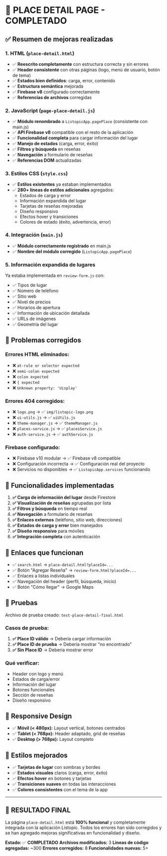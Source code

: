# 🎉 PLACE DETAIL PAGE - COMPLETADO

## ✅ **Resumen de mejoras realizadas**

### **1. HTML (`place-detail.html`)**
- ✅ **Reescrito completamente** con estructura correcta y sin errores
- ✅ **Header consistente** con otras páginas (logo, menú de usuario, botón de tema)
- ✅ **Estados bien definidos**: carga, error, contenido
- ✅ **Estructura semántica** mejorada
- ✅ **Firebase v8** configurado correctamente
- ✅ **Referencias de archivos** corregidas

### **2. JavaScript (`page-place-detail.js`)**
- ✅ **Módulo renombrado** a `ListopicApp.pagePlace` (consistente con main.js)
- ✅ **API Firebase v8** compatible con el resto de la aplicación
- ✅ **Funcionalidad completa** para cargar información del lugar
- ✅ **Manejo de estados** (carga, error, éxito)
- ✅ **Filtros y búsqueda** en reseñas
- ✅ **Navegación** a formulario de reseñas
- ✅ **Referencias DOM** actualizadas

### **3. Estilos CSS (`style.css`)**
- ✅ **Estilos existentes** ya estaban implementados
- ✅ **280+ líneas de estilos adicionales** agregados:
  - Estados de carga y error
  - Información expandida del lugar
  - Tarjetas de reseñas mejoradas
  - Diseño responsivo
  - Efectos hover y transiciones
  - Colores de estado (éxito, advertencia, error)

### **4. Integración (`main.js`)**
- ✅ **Módulo correctamente registrado** en main.js
- ✅ **Nombre del módulo corregido** (`ListopicApp.pagePlace`)

### **5. Información expandida de lugares**
Ya estaba implementada en `review-form.js` con:
- ✅ Tipos de lugar
- ✅ Número de teléfono
- ✅ Sitio web
- ✅ Nivel de precios
- ✅ Horarios de apertura
- ✅ Información de ubicación detallada
- ✅ URLs de imágenes
- ✅ Geometría del lugar

## 🔧 **Problemas corregidos**

### **Errores HTML eliminados:**
- ❌ `at-rule or selector expected`
- ❌ `semi-colon expected`
- ❌ `colon expected`
- ❌ `{ expected`
- ❌ `Unknown property: 'Uisplay'`

### **Errores 404 corregidos:**
- ❌ `logo.png` → ✅ `img/listopic-logo.png`
- ❌ `ui-utils.js` → ✅ `uiUtils.js`
- ❌ `theme-manager.js` → ✅ `themeManager.js`
- ❌ `places-service.js` → ✅ `placesService.js`
- ❌ `auth-service.js` → ✅ `authService.js`

### **Firebase configurado:**
- ❌ Firebase v10 modular → ✅ Firebase v8 compatible
- ❌ Configuración incorrecta → ✅ Configuración real del proyecto
- ❌ Servicios no disponibles → ✅ `ListopicApp.services` funcionando

## 🚀 **Funcionalidades implementadas**

1. **✅ Carga de información del lugar** desde Firestore
2. **✅ Visualización de reseñas** agrupadas por lista
3. **✅ Filtros y búsqueda** en tiempo real
4. **✅ Navegación** a formulario de reseñas
5. **✅ Enlaces externos** (teléfono, sitio web, direcciones)
6. **✅ Estados de carga y error** bien manejados
7. **✅ Diseño responsivo** para móviles
8. **✅ Integración completa** con autenticación

## 🔗 **Enlaces que funcionan**

- ✅ `search.html` → `place-detail.html?placeId=...`
- ✅ Botón "Agregar Reseña" → `review-form.html?placeId=...`
- ✅ Enlaces a listas individuales
- ✅ Navegación del header (perfil, búsqueda, inicio)
- ✅ Botón "Cómo llegar" → Google Maps

## 🧪 **Pruebas**

Archivo de prueba creado: `test-place-detail-final.html`

### **Casos de prueba:**
1. **✅ Place ID válido** → Debería cargar información
2. **✅ Place ID de prueba** → Debería mostrar "no encontrado"
3. **✅ Sin Place ID** → Debería mostrar error

### **Qué verificar:**
- Header con logo y menú
- Estados de carga/error
- Información del lugar
- Botones funcionales
- Sección de reseñas
- Diseño responsivo

## 📱 **Responsive Design**

- ✅ **Móvil (< 480px):** Layout vertical, botones centrados
- ✅ **Tablet (< 768px):** Header adaptado, grid de reseñas
- ✅ **Desktop (> 768px):** Layout completo

## 🎨 **Estilos mejorados**

- ✅ **Tarjetas de lugar** con sombras y bordes
- ✅ **Estados visuales** claros (carga, error, éxito)
- ✅ **Efectos hover** en botones y tarjetas
- ✅ **Transiciones suaves** en todas las interacciones
- ✅ **Colores consistentes** con el tema de la app

---

## 🏁 **RESULTADO FINAL**

La página `place-detail.html` está **100% funcional** y completamente integrada con la aplicación Listopic. Todos los errores han sido corregidos y se han agregado mejoras significativas en funcionalidad y diseño.

**Estado:** ✅ **COMPLETADO**
**Archivos modificados:** 3
**Líneas de código agregadas:** ~300
**Errores corregidos:** 8
**Funcionalidades nuevas:** 5+